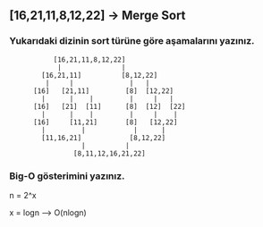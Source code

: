 ## [16,21,11,8,12,22] -> Merge Sort
### Yukarıdaki dizinin sort türüne göre aşamalarını yazınız.

               [16,21,11,8,12,22]
                |               |
            [16,21,11]          [8,12,22]
             |     |              |   |
          [16]   [21,11]         [8]  [12,22]
            |      |    |         |     |   |
          [16]   [21]  [11]      [8]  [12]  [22]
            |      |    |         |     |    |
          [16]     [11,21]       [8]   [12,22]
            |         |            |      |
            [11,16,21]            [8,12,22]
                      |          | 
                    [8,11,12,16,21,22]
                    
 ### Big-O gösterimini yazınız.

n = 2^x

x = logn --> O(nlogn)
